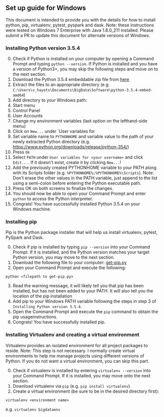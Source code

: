 ## Set up guide for Windows

This document is intended to provide you with the details for how to install
python, pip, virtualenv, pytest, pyspark and dask.
Note: these instructions were tested on Windows 7 Enterprise with Java 1.8.0_211 
installed. Please submit a PR to update this document for alternate versions of Windows.


### Installing Python version 3.5.4

0. Check if Python is installed on your computer by opening a Command Prompt and typing `python --version`.
   If Python is installed and you have a version of Python3+, you may skip the following steps and move on to the next section.
1. Download the Python 3.5.4 embeddable zip file from [here](https://www.python.org/downloads/release/python-354/)
2. Extract the files to an appropriate directory (e.g. `C:\Users\v_hayots\Documents\BigData\Software\python-3.5.4-embed-amd64`)
3. Add directory to your Windows path:
  1. Start menu
  2. Control Panel
  3. User Accounts
  4. Change my environment variables (last option on the lefthand-side menu)
  5. Click on `New...` under `User variables for <your username>
  6. Set variable name to `PYTHONHOME` and variable value to the path of your newly extracted 
     Python directory (e.g. https://www.python.org/downloads/release/python-354/)
  7. Press `Ok`
  8. Select `PATH` under `User variables for <your username>` and click `Edit...`. If it doesn't exist, create it by clicking `New...`!
  9. Add the previously created PYTHONHOME variable to your PATH along with its Scripts folder
     (e.g. `%PYTHONHOME%;%PYTHONHOME%\Scripts`). Note: Don't erase the other values
     in the PATH variable, just append to the list using a semi-colon before entering the Python executable path.
  10. Press OK on both screens to finalize the changes.
4. You should now be able to open your Command Prompt and enter `python` to access the Python interpreter.
5. Congrats! You have successfully installed Python 3.5.4 on your Windows machine.


### Installing pip
Pip is the Python package installer that will help us install virtualenv, pytest, PySpark and Dask.

0. Check if pip is installed by typing `pip --version` into your Command Prompt. If it is installed,
and the Python version matches your target Python version, you may move to the next section.
1. Download the following file to your computer: [get-pip.py](bootstap.pypa.io/get-pip.py)
2. Open your Command Prompt and execute the following:
```
python <filepath to get-pip.py>
```
3. Read the warning message, it will likely tell you that pip has been installed, but has not been added to your PATH. It will also tell you the location of the pip installation
4. Add pip to your Windows PATH variable following the steps in step 3 of `Installing Python version 3.5.4`.
5. Open the Command Prompt and execute the `pip` command to obtain the pip usageinstructions.
6. Congrats! You have successfully installed pip.


### Installing Virtualenv and creating a virtual environment

Virtualenv provides an isolated environment for all project packages to reside.
Note: This step is not necessary. I normally create virtual environments to help me manage
projects using different versions of Python. If you do not want a virtual environment, you
can skip this part.

0. Check if virtualenv is installed by entering `virtualenv --version` into your Command Prompt. If it is installed,
you may move onto the next section.
1. Download virtualenv via `pip` (e.g. `pip install virtualenv`)
2. Create a virtual environment (be sure to be in the desired directory first):
```
virtualenv <environment name>
```
e.g. `virtualenv bigdataenv`






 



